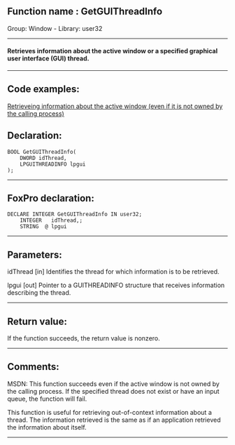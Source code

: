 
## Function name : GetGUIThreadInfo
Group: Window - Library: user32    
***  


#### Retrieves information about the active window or a specified graphical user interface (GUI) thread. 
***  


## Code examples:
[Retrieveing information about the active window (even if it is not owned by the calling process)](../../samples/sample_371.md)  

## Declaration:
```foxpro  
BOOL GetGUIThreadInfo(
	DWORD idThread,
	LPGUITHREADINFO lpgui
);  
```  
***  


## FoxPro declaration:
```foxpro  
DECLARE INTEGER GetGUIThreadInfo IN user32;
	INTEGER   idThread,;
	STRING  @ lpgui  
```  
***  


## Parameters:
idThread
[in] Identifies the thread for which information is to be retrieved.

lpgui
[out] Pointer to a GUITHREADINFO structure that receives information describing the thread.
  
***  


## Return value:
If the function succeeds, the return value is nonzero.  
***  


## Comments:
MSDN: This function succeeds even if the active window is not owned by the calling process. If the specified thread does not exist or have an input queue, the function will fail.   
  
This function is useful for retrieving out-of-context information about a thread. The information retrieved is the same as if an application retrieved the information about itself.   
  
***  

